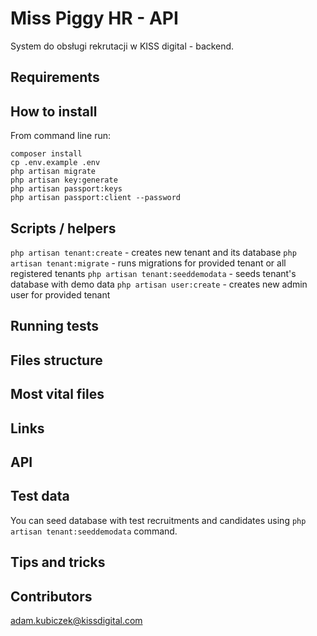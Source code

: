 Miss Piggy HR - API
==============
System do obsługi rekrutacji w KISS digital - backend.

## Requirements ##

## How to install ##
From command line run:

```
composer install
cp .env.example .env
php artisan migrate
php artisan key:generate
php artisan passport:keys
php artisan passport:client --password
```

## Scripts / helpers

`php artisan tenant:create` - creates new tenant and its database
`php artisan tenant:migrate` - runs migrations for provided tenant or all registered tenants
`php artisan tenant:seeddemodata` - seeds tenant's database with demo data
`php artisan user:create` - creates new admin user for provided tenant

## Running tests ##

## Files structure ##

## Most vital files ##

## Links ##

## API ##

## Test data ##
You can seed database with test recruitments and candidates using `php artisan tenant:seeddemodata` command.

## Tips and tricks ##


## Contributors ##
adam.kubiczek@kissdigital.com
